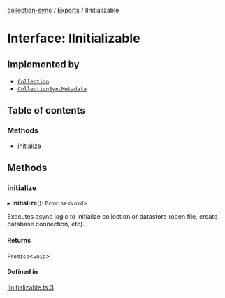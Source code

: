 [collection-sync](../README.md) / [Exports](../modules.md) / IInitializable

# Interface: IInitializable

## Implemented by

- [`Collection`](../classes/Collection.md)
- [`CollectionSyncMetadata`](../classes/CollectionSyncMetadata.md)

## Table of contents

### Methods

- [initialize](IInitializable.md#initialize)

## Methods

### initialize

▸ **initialize**(): `Promise`<`void`\>

Executes async logic to initialize collection or datastore (open file, create database connection, etc).

#### Returns

`Promise`<`void`\>

#### Defined in

[IInitializable.ts:3](https://github.com/ChrisVilches/Collection-Sync/blob/0e9ed4a/src/IInitializable.ts#L3)
